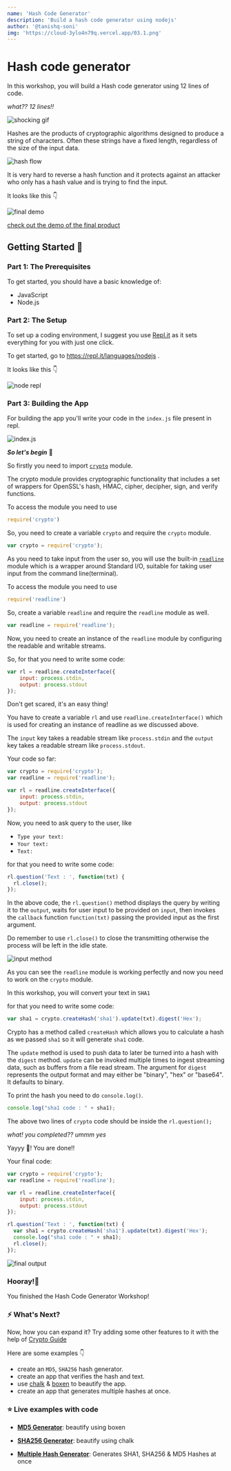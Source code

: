 ```yaml
---
name: 'Hash Code Generator'
description: 'Build a hash code generator using nodejs'
author: '@tanishq-soni'
img: 'https://cloud-3ylo4n79q.vercel.app/03.1.png'
---
```


# Hash code generator 
In this workshop, you will build a Hash code generator using 12 lines of code.

*what?? 12 lines!!*

![shocking gif](https://cloud-2dqj5d4ln.vercel.app/0giphy.gif)

Hashes are the products of cryptographic algorithms designed to produce a string of characters. Often these strings have a fixed length, regardless of the size of the input data. 

![hash flow](https://cloud-r17l9ihjv.vercel.app/0hash-flow.png)

It is very hard to reverse a hash function and it protects against an attacker who only has a hash value and is trying to find the input.

It looks like this 👇

![final demo](https://cloud-apjvaajlp.vercel.app/0hasher.gif)

[check out the demo of the final product](https://repl.it/@tanishqsoni/hash-generator)

## Getting Started 🚀

### Part 1: The Prerequisites
To get started, you should have a basic knowledge of:

- JavaScript
- Node.js

### Part 2: The Setup
To set up a coding environment, I suggest you use [Repl.it](https://repl.it) as it sets everything for you with just one click.

To get started, go to https://repl.it/languages/nodejs .

It looks like this 👇

![node repl](https://cloud-55hkgt3b2.vercel.app/01.png)

### Part 3: Building the App

For building the app you'll write your code in the `index.js` file present in repl.

![index.js](https://cloud-55hkgt3b2.vercel.app/12.png)

***So let's begin*** 💨

So firstly you need to import [`crypto`](https://nodejs.org/api/crypto.html#crypto_crypto) module.

The crypto module provides cryptographic functionality that includes a set of wrappers for OpenSSL's hash, HMAC, cipher, decipher, sign, and verify functions.

To access the module you need to use
```javascript
require('crypto')
```
So, you need to create a variable `crypto` and require the `crypto` module.

```javascript
var crypto = require('crypto');
```

As you need to take input from the user so, you will use the built-in [`readline`](https://nodejs.org/en/knowledge/command-line/how-to-prompt-for-command-line-input/) module which is a wrapper around Standard I/O, suitable for taking user input from the command line(terminal).

To access the module you need to use
```javascript
require('readline')
```
So, create a variable `readline` and require the `readline` module as well.

```javascript
var readline = require('readline');
```

Now, you need to create an instance of the `readline` module by configuring the readable and writable streams.

So, for that you need to write some code:

```javascript
var rl = readline.createInterface({
    input: process.stdin,
    output: process.stdout
});
```
Don't get scared, it's an easy thing!

You have to create a variable `rl` and use `readline.createInterface()` which is used for creating an instance of readline as we discussed above.

The `input` key takes a readable stream like `process.stdin` and the `output` key takes a readable stream like `process.stdout`.

Your code so far:
```javascript
var crypto = require('crypto');
var readline = require('readline');

var rl = readline.createInterface({
    input: process.stdin,
    output: process.stdout
});
```

Now, you need to ask query to the user, like 
- `Type your text:`
- `Your text:` 
- `Text:`

for that you need to write some code:

```javascript
rl.question('Text : ', function(txt) {
  rl.close();
});
```

In the above code, the `rl.question()` method displays the query by writing it to the `output`, waits for user input to be provided on `input`, then invokes the `callback` function `function(txt)` passing the provided input as the first argument.

Do remember to use `rl.close()` to close the transmitting otherwise the process will be left in the idle state.

![input method](https://cloud-5qyk5c2kd.vercel.app/0nohapns.gif)

As you can see the `readline` module is working perfectly and now you need to work on the `crypto` module.

In this workshop, you will convert your text in `SHA1`

for that you need to write some code:

```javascript
var sha1 = crypto.createHash('sha1').update(txt).digest('Hex');
```  

Crypto has a method called `createHash` which allows you to calculate a hash as we passed `sha1` so it will generate `sha1` code.

The `update` method is used to push data to later be turned into a hash with the `digest` method. `update` can be invoked multiple times to ingest streaming data, such as buffers from a file read stream. The argument for `digest` represents the output format and may either be "binary", "hex" or "base64". It defaults to binary.

To print the hash you need to do `console.log()`.

```javascript
console.log("sha1 code : " + sha1);
```

The above two lines of `crypto` code should be inside the `rl.question();`

*what! you completed?? ummm yes*

Yayyy 🎊! You are done!!

Your final code:

```javascript
var crypto = require('crypto');
var readline = require('readline');

var rl = readline.createInterface({
    input: process.stdin,
    output: process.stdout
});

rl.question('Text : ', function(txt) {
  var sha1 = crypto.createHash('sha1').update(txt).digest('Hex');
  console.log("sha1 code : " + sha1);  
  rl.close();
});
```

![final output](https://cloud-qvpv0fdpw.vercel.app/0finalgif.gif)

### Hooray!🎉
You finished the Hash Code Generator Workshop!

### ⚡ What's Next?
Now, how you can expand it? Try adding some other features to it with the help of [Crypto Guide](https://nodejs.org/api/crypto.html)

Here are some examples 👇

- create an `MD5`, `SHA256` hash generator.
- create an app that verifies the hash and text.
- use [chalk](https://www.npmjs.com/package/chalk) & [boxen](https://www.npmjs.com/package/boxen) to beautify the app.
- create an app that generates multiple hashes at once.

### ⭐ Live examples with code

- [**MD5 Generator**](https://repl.it/@tanishqsoni/md5-hash): beautify using boxen

- [**SHA256 Generator**](https://repl.it/@tanishqsoni/sha256-hash): beautify using chalk 

- [**Multiple Hash Generator**](https://repl.it/@tanishqsoni/all-in-one-hash): Generates SHA1, SHA256 & MD5 Hashes at once
